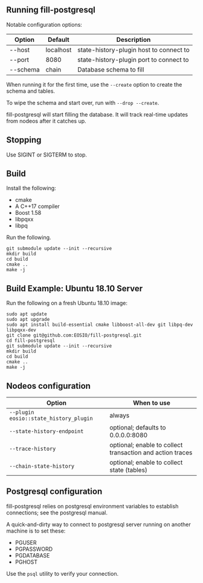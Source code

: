 ## Running fill-postgresql

Notable configuration options:

| Option    | Default   | Description |
|-----------|-----------|-------------|
| --host    | localhost | state-history-plugin host to connect to |
| --port    | 8080      | state-history-plugin port to connect to |
| --schema  | chain     | Database schema to fill |

When running it for the first time, use the `--create` option to create the schema and tables.

To wipe the schema and start over, run with `--drop --create`.

fill-postgresql will start filling the database. It will track real-time updates from nodeos after it catches up.

## Stopping

Use SIGINT or SIGTERM to stop.

## Build

Install the following:
* cmake
* A C++17 compiler
* Boost 1.58
* libpqxx
* libpq

Run the following.

```
git submodule update --init --recursive
mkdir build
cd build
cmake ..
make -j
```

## Build Example: Ubuntu 18.10 Server

Run the following on a fresh Ubuntu 18.10 image:

```
sudo apt update
sudo apt upgrade
sudo apt install build-essential cmake libboost-all-dev git libpq-dev libpqxx-dev
git clone git@github.com:EOSIO/fill-postgresql.git
cd fill-postgresql
git submodule update --init --recursive
mkdir build
cd build
cmake ..
make -j
```


## Nodeos configuration

| Option                                    | When to use |
|-------------------------------------------|-------------|
| `--plugin eosio::state_history_plugin`    | always |
| `--state-history-endpoint`                | optional; defaults to 0.0.0.0:8080 |
| `--trace-history`                         | optional; enable to collect transaction and action traces |
| `--chain-state-history`                   | optional; enable to collect state (tables) |

## Postgresql configuration

fill-postgresql relies on postgresql environment variables to establish connections; see the postgresql manual.

A quick-and-dirty way to connect to postgresql server running on another machine is to set these:
* PGUSER
* PGPASSWORD
* PGDATABASE
* PGHOST

Use the `psql` utility to verify your connection.
